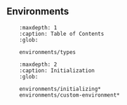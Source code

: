 ## Environments

``` toctree::
    :maxdepth: 1
    :caption: Table of Contents
    :glob:

    environments/types
```

``` toctree::
    :maxdepth: 2
    :caption: Initialization
    :glob:

    environments/initializing*
    environments/custom-environment*
```
